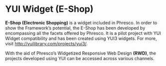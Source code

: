YUI Widget (E-Shop)
============

<b>E-Shop (Electronic Shopping)</b> is a widget included in Phresco. In order to show  the Framework’s potential, 
the E-Shop has been developed by encompassing all the facets offered by Phresco.  It is a pilot project with 
YUI Widget compatibility and has been created using YUI3 widgets. For more, visit http://yuilibrary.com/projects/yui3/.

With the aid of Phresco’s Widgetized Responsive Web Design <b>(RWD)</b>, the projects developed using YUI can be accessed
across various channels.
